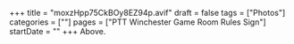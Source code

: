+++
title = "moxzHpp75CkBOy8EZ94p.avif"
draft = false
tags = ["Photos"]
categories = [""]
pages = ["PTT Winchester Game Room Rules Sign"]
startDate = ""
+++
Above.
